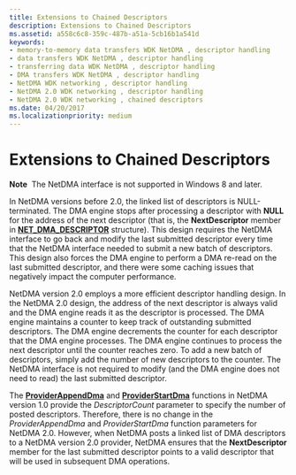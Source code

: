 ```yaml
---
title: Extensions to Chained Descriptors
description: Extensions to Chained Descriptors
ms.assetid: a558c6c8-359c-487b-a51a-5cb16b1a541d
keywords:
- memory-to-memory data transfers WDK NetDMA , descriptor handling
- data transfers WDK NetDMA , descriptor handling
- transferring data WDK NetDMA , descriptor handling
- DMA transfers WDK NetDMA , descriptor handling
- NetDMA WDK networking , descriptor handling
- NetDMA 2.0 WDK networking , descriptor handling
- NetDMA 2.0 WDK networking , chained descriptors
ms.date: 04/20/2017
ms.localizationpriority: medium
---
```


# Extensions to Chained Descriptors


**Note**  The NetDMA interface is not supported in Windows 8 and later.

 




In NetDMA versions before 2.0, the linked list of descriptors is NULL-terminated. The DMA engine stops after processing a descriptor with **NULL** for the address of the next descriptor (that is, the **NextDescriptor** member in [**NET\_DMA\_DESCRIPTOR**](https://msdn.microsoft.com/library/windows/hardware/ff568734) structure). This design requires the NetDMA interface to go back and modify the last submitted descriptor every time that the NetDMA interface needed to submit a new batch of descriptors. This design also forces the DMA engine to perform a DMA re-read on the last submitted descriptor, and there were some caching issues that negatively impact the computer performance.

NetDMA version 2.0 employs a more efficient descriptor handling design. In the NetDMA 2.0 design, the address of the next descriptor is always valid and the DMA engine reads it as the descriptor is processed. The DMA engine maintains a counter to keep track of outstanding submitted descriptors. The DMA engine decrements the counter for each descriptor that the DMA engine processes. The DMA engine continues to process the next descriptor until the counter reaches zero. To add a new batch of descriptors, simply add the number of new descriptors to the counter. The NetDMA interface is not required to modify (and the DMA engine does not need to read) the last submitted descriptor.

The [**ProviderAppendDma**](https://msdn.microsoft.com/library/windows/hardware/ff570394) and [**ProviderStartDma**](https://msdn.microsoft.com/library/windows/hardware/ff570404) functions in NetDMA version 1.0 provide the *DescriptorCount* parameter to specify the number of posted descriptors. Therefore, there is no change in the *ProviderAppendDma* and *ProviderStartDma* function parameters for NetDMA 2.0. However, when NetDMA posts a linked list of DMA descriptors to a NetDMA version 2.0 provider, NetDMA ensures that the **NextDescriptor** member for the last submitted descriptor points to a valid descriptor that will be used in subsequent DMA operations.

 

 





